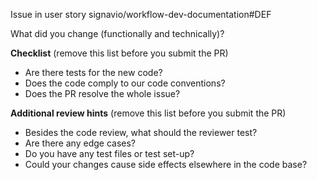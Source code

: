 Issue in user story signavio/workflow-dev-documentation#DEF 

What did you change (functionally and technically)?

**Checklist** (remove this list before you submit the PR)
* Are there tests for the new code?
* Does the code comply to our code conventions?
* Does the PR resolve the whole issue?

**Additional review hints** (remove this list before you submit the PR)
* Besides the code review, what should the reviewer test?
* Are there any edge cases?
* Do you have any test files or test set-up?
* Could your changes cause side effects elsewhere in the code base?
